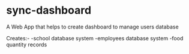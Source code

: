# sync-dashboard
A Web App that  helps to create dashboard to manage users database 

Creates:-
-school database system
-employees database system
-food quantity records
